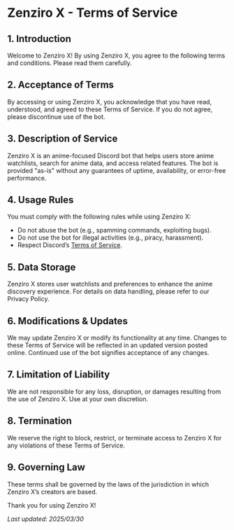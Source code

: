 # Zenziro X - Terms of Service

## 1. Introduction
Welcome to Zenziro X! By using Zenziro X, you agree to the following terms and conditions. Please read them carefully.

## 2. Acceptance of Terms
By accessing or using Zenziro X, you acknowledge that you have read, understood, and agreed to these Terms of Service. If you do not agree, please discontinue use of the bot.

## 3. Description of Service
Zenziro X is an anime-focused Discord bot that helps users store anime watchlists, search for anime data, and access related features. The bot is provided "as-is" without any guarantees of uptime, availability, or error-free performance.

## 4. Usage Rules
You must comply with the following rules while using Zenziro X:

- Do not abuse the bot (e.g., spamming commands, exploiting bugs).
- Do not use the bot for illegal activities (e.g., piracy, harassment).
- Respect Discord’s [Terms of Service](https://discord.com/terms).

## 5. Data Storage
Zenziro X stores user watchlists and preferences to enhance the anime discovery experience. For details on data handling, please refer to our Privacy Policy.

## 6. Modifications & Updates
We may update Zenziro X or modify its functionality at any time. Changes to these Terms of Service will be reflected in an updated version posted online. Continued use of the bot signifies acceptance of any changes.

## 7. Limitation of Liability
We are not responsible for any loss, disruption, or damages resulting from the use of Zenziro X. Use at your own discretion.

## 8. Termination
We reserve the right to block, restrict, or terminate access to Zenziro X for any violations of these Terms of Service.

## 9. Governing Law
These terms shall be governed by the laws of the jurisdiction in which Zenziro X’s creators are based.

Thank you for using Zenziro X!

_Last updated: 2025/03/30_
